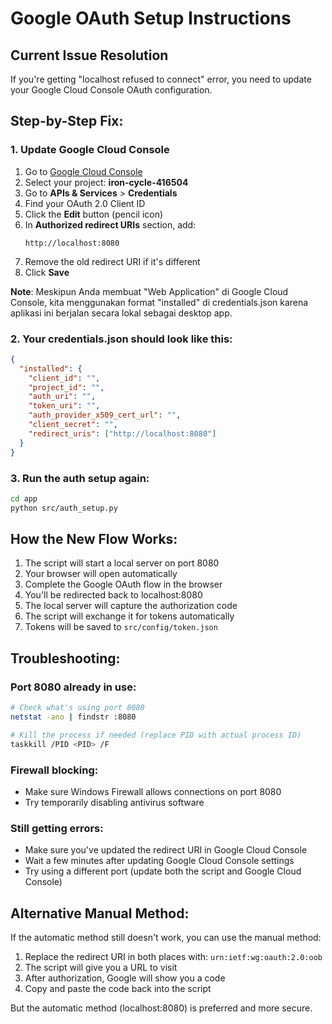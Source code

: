 # Google OAuth Setup Instructions

## Current Issue Resolution

If you're getting "localhost refused to connect" error, you need to update your Google Cloud Console OAuth configuration.

## Step-by-Step Fix:

### 1. Update Google Cloud Console

1. Go to [Google Cloud Console](https://console.cloud.google.com)
2. Select your project: **iron-cycle-416504**
3. Go to **APIs & Services** > **Credentials**
4. Find your OAuth 2.0 Client ID
5. Click the **Edit** button (pencil icon)
6. In **Authorized redirect URIs** section, add:
   ```
   http://localhost:8080
   ```
7. Remove the old redirect URI if it's different
8. Click **Save**

**Note**: Meskipun Anda membuat "Web Application" di Google Cloud Console, kita menggunakan format "installed" di credentials.json karena aplikasi ini berjalan secara lokal sebagai desktop app.

### 2. Your credentials.json should look like this:

```json
{
  "installed": {
    "client_id": "",
    "project_id": "",
    "auth_uri": "",
    "token_uri": "",
    "auth_provider_x509_cert_url": "",
    "client_secret": "",
    "redirect_uris": ["http://localhost:8080"]
  }
}
```

### 3. Run the auth setup again:

```bash
cd app
python src/auth_setup.py
```

## How the New Flow Works:

1. The script will start a local server on port 8080
2. Your browser will open automatically
3. Complete the Google OAuth flow in the browser
4. You'll be redirected back to localhost:8080
5. The local server will capture the authorization code
6. The script will exchange it for tokens automatically
7. Tokens will be saved to `src/config/token.json`

## Troubleshooting:

### Port 8080 already in use:

```bash
# Check what's using port 8080
netstat -ano | findstr :8080

# Kill the process if needed (replace PID with actual process ID)
taskkill /PID <PID> /F
```

### Firewall blocking:

- Make sure Windows Firewall allows connections on port 8080
- Try temporarily disabling antivirus software

### Still getting errors:

- Make sure you've updated the redirect URI in Google Cloud Console
- Wait a few minutes after updating Google Cloud Console settings
- Try using a different port (update both the script and Google Cloud Console)

## Alternative Manual Method:

If the automatic method still doesn't work, you can use the manual method:

1. Replace the redirect URI in both places with: `urn:ietf:wg:oauth:2.0:oob`
2. The script will give you a URL to visit
3. After authorization, Google will show you a code
4. Copy and paste the code back into the script

But the automatic method (localhost:8080) is preferred and more secure.
